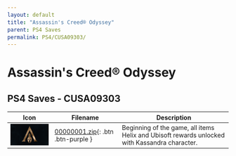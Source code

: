 ```yaml
---
layout: default
title: "Assassin's Creed® Odyssey"
parent: PS4 Saves
permalink: PS4/CUSA09303/
---
```

# Assassin's Creed® Odyssey

## PS4 Saves - CUSA09303

| Icon | Filename | Description |
|------|----------|-------------|
| ![Assassin's Creed® Odyssey](icon0.png) | [00000001.zip](00000001.zip){: .btn .btn-purple } | Beginning of the game, all items Helix and Ubisoft rewards unlocked with Kassandra character. |
